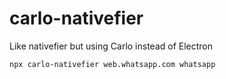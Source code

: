 # carlo-nativefier

Like nativefier but using Carlo instead of Electron

```
npx carlo-nativefier web.whatsapp.com whatsapp
```
